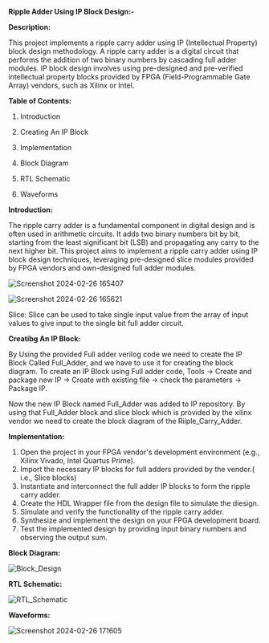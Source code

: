 **Ripple Adder Using IP Block Design:-**

**Description:**

This project implements a ripple carry adder using IP (Intellectual Property) block design methodology. A ripple carry adder is a digital circuit that performs the addition of two binary numbers by cascading full adder modules. IP block design involves using pre-designed and pre-verified intellectual property blocks provided by FPGA (Field-Programmable Gate Array) vendors, such as Xilinx or Intel.

**Table of Contents:**

1. Introduction

2. Creating An IP Block

3. Implementation

4. Block Diagram

5. RTL Schematic

6. Waveforms


**Introduction:**

The ripple carry adder is a fundamental component in digital design and is often used in arithmetic circuits. It adds two binary numbers bit by bit, starting from the least significant bit (LSB) and propagating any carry to the next higher bit. This project aims to implement a ripple carry adder using IP block design techniques, leveraging pre-designed slice modules provided by FPGA vendors and own-designed full adder modules.

![Screenshot 2024-02-26 165407](https://github.com/krishnavenkatasudheer/Ripple_Adder_Using_IP_Block/assets/149562800/2e640b71-fa41-430e-986c-908930925115)

![Screenshot 2024-02-26 165621](https://github.com/krishnavenkatasudheer/Ripple_Adder_Using_IP_Block/assets/149562800/d8156b40-f91a-47b9-b245-57ba3854f77c)

Slice: Slice can be used to take single input value from the array of input values to give input to the single bit full adder circuit.

**Creatibg An IP Block:**

By Using the provided Full adder verilog code we need to create the IP Block Called Full_Adder, and we have to use it for creating the block diagram. To create an IP Block using Full adder code, Tools -> Create and package new IP -> Create with existing file -> check the parameters -> Package IP.

Now the new IP Block named Full_Adder was added to IP repository. By using that Full_Adder block and slice block which is provided by the xilinx vendor we need to create the block diagram of the Riiple_Carry_Adder.


**Implementation:**
1. Open the project in your FPGA vendor's development environment (e.g., Xilinx Vivado, Intel Quartus Prime).
2. Import the necessary IP blocks for full adders provided by the vendor.( i.e., Slice blocks)
3. Instantiate and interconnect the full adder IP blocks to form the ripple carry adder.
4. Create the HDL Wrapper file from the design file to simulate the diesign.
5. Simulate and verify the functionality of the ripple carry adder.
6. Synthesize and implement the design on your FPGA development board.
7. Test the implemented design by providing input binary numbers and observing the output sum.

**Block Diagram:**

![Block_Design](https://github.com/krishnavenkatasudheer/Ripple_Adder_Using_IP_Block/assets/149562800/3b42a2ed-f352-4d7c-9305-d08385f90e0f)

**RTL Schematic:**

![RTL_Schematic](https://github.com/krishnavenkatasudheer/Ripple_Adder_Using_IP_Block/assets/149562800/baa6a051-226f-4ca3-9d60-5d1792ff036e)

**Waveforms:**

![Screenshot 2024-02-26 171605](https://github.com/krishnavenkatasudheer/Ripple_Adder_Using_IP_Block/assets/149562800/ce6afed7-4e9c-444c-b220-04ebacf0e0e9)





